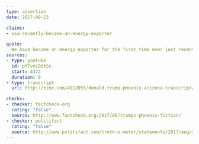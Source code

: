 ```yaml
---
type: assertion
date: 2017-08-23

claims:
- usa-recently-became-an-energy-exporter

quote:
  We have become an energy exporter for the first time ever just recently.
sources:
- type: youtube
  id: pfTvvLObtSc
  start: 4372
  duration: 9
- type: transcript
  url: http://time.com/4912055/donald-trump-phoenix-arizona-transcript/

checks:
- checker: factcheck-org
  rating: "false"
  source: http://www.factcheck.org/2017/08/trumps-phoenix-fiction/
- checker: politifact
  rating: "false"
  source: http://www.politifact.com/truth-o-meter/statements/2017/aug/23/donald-trump/donald-trump-wrongly-says-us-net-energy-exporte/
---
```

